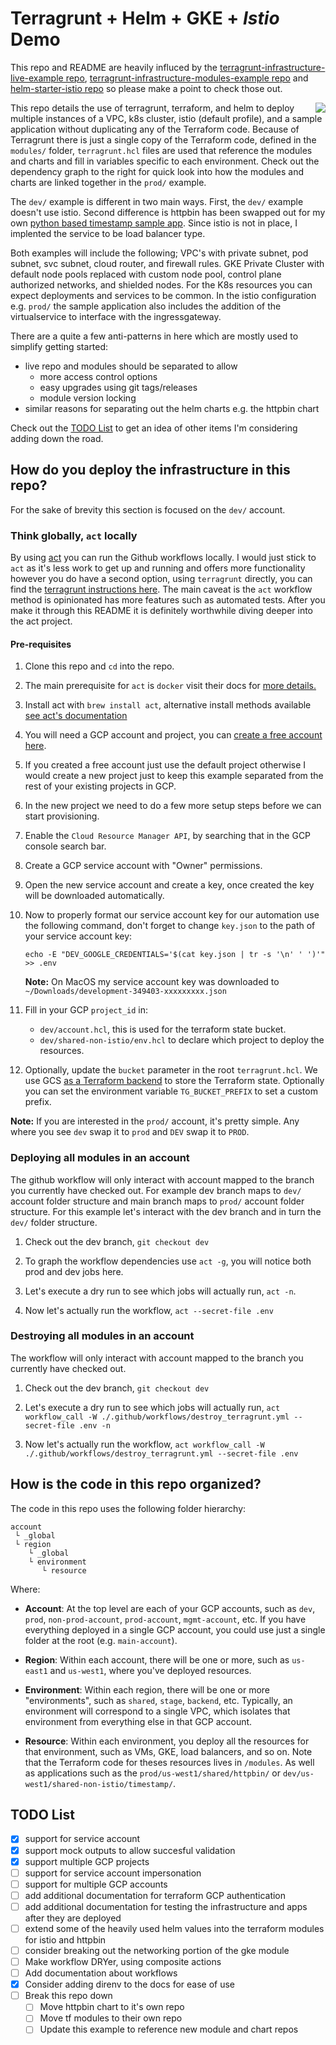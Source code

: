 # Terragrunt + Helm + GKE + _Istio_ Demo

This repo and README are heavily influced by the [terragrunt-infrastructure-live-example repo](https://github.com/gruntwork-io/terragrunt-infrastructure-live-example), [terragrunt-infrastructure-modules-example
repo](https://github.com/gruntwork-io/terragrunt-infrastructure-modules-example) and [helm-starter-istio repo](https://github.com/salesforce/helm-starter-istio) so please make a point to check those out.

<img align="right" src="https://i.imgur.com/6cM2eUU.png">

This repo details the use of terragrunt, terraform, and helm to
deploy multiple instances of a VPC, k8s cluster, istio (default profile), and a sample application without duplicating any of the Terraform code. Because of Terragrunt there is just a single copy of
the Terraform code, defined in the `modules/` folder, `terragrunt.hcl` files are used that reference the modules and charts and fill in variables specific to each
environment. Check out the dependency graph to the right for quick look into how the modules and charts are linked together in the `prod/` example. 

The `dev/` example is different in two main ways. First, the `dev/` example doesn't use istio. Second difference is httpbin has been swapped out for my own [python based timestamp sample app](https://github.com/masterrrp/timestamp). Since istio is not in place, I implented the service to be load balancer type.

Both examples will include the following; VPC's with private subnet, pod subnet, svc subnet, cloud router, and firewall rules. GKE Private Cluster with default node pools replaced with custom node pool, control plane authorized networks, and shielded nodes. For the K8s resources you can expect deployments and services to be common. In the istio configuration e.g. `prod/` the sample application also includes the addition of the virtualservice to interface with the ingressgateway. 

There are a quite a few anti-patterns in here which are mostly used to simplify getting started:
- live repo and modules should be separated to allow 
  - more access control options
  - easy upgrades using git tags/releases
  - module version locking
- similar reasons for separating out the helm charts e.g. the httpbin chart
  

Check out the [TODO List](#TODO-List) to get an idea of other items I'm considering adding down the road.

<!-- <br clear="right"/> -->

## How do you deploy the infrastructure in this repo?

For the sake of brevity this section is focused on the `dev/` account. 

### Think globally, `act` locally

By using [act](https://github.com/nektos/act) you can  run the Github workflows locally. I would just stick to `act` as it's less work to get up and running and offers more functionality however you do have a second option, using `terragrunt` directly, you can find the [terragrunt instructions here](TERRAGRUNT.md). The main caveat is the `act` workflow method is opinionated has more features such as automated tests. After you make it through this README it is definitely worthwhile diving deeper into the act project. 

#### Pre-requisites

1. Clone this repo and `cd` into the repo.
   
2. The main prerequisite for `act` is `docker` visit their docs for [more details.](https://github.com/nektos/act#necessary-prerequisites-for-running-act)

3. Install act with `brew install act`, alternative install methods available [see act's documentation](https://github.com/nektos/act#installation-through-package-managers)

4. You will need a GCP account and project, you can [create a free account here](https://cloud.google.com/free).

5. If you created a free account just use the default project otherwise I would create a new project just to keep this example separated from the rest of your existing projects in GCP.

6. In the new project we need to do a few more setup steps before we can start provisioning. 
   
7. Enable the `Cloud Resource Manager API`, by searching that in the GCP console search bar.

8. Create a GCP service account with "Owner" permissions.
   
9. Open the new service account and create a key, once created the key will be downloaded automatically.

10. Now to properly format our service account key for our automation use the following command, don't forget to change `key.json` to the path of your service account key:
      ```
      echo -E "DEV_GOOGLE_CREDENTIALS='$(cat key.json | tr -s '\n' ' ')'" >> .env
      ```
      **Note:** On MacOS my service account key was downloaded to `~/Downloads/development-349403-xxxxxxxxx.json`

11. Fill in your GCP `project_id` in:
    - `dev/account.hcl`, this is used for the terraform state bucket.
    - `dev/shared-non-istio/env.hcl` to declare which project to deploy the resources.

11. Optionally, update the `bucket` parameter in the root `terragrunt.hcl`. We use GCS [as a Terraform
      backend](https://www.terraform.io/docs/backends/types/gcs.html) to store the
      Terraform state. Optionally you can
      set the environment variable `TG_BUCKET_PREFIX` to set a custom prefix.

**Note:** If you are interested in the `prod/` account, it's pretty simple. Any where you see `dev` swap it to `prod` and `DEV` swap it to `PROD`.

### Deploying all modules in an account

The github workflow will only interact with account mapped to the branch you currently have checked out. For example dev branch maps to `dev/` account folder structure and main branch maps to `prod/` account folder structure. For this example let's interact with the dev branch and in turn the `dev/` folder structure.

1. Check out the dev branch, `git checkout dev`
   
2. To graph the workflow dependencies use `act -g`, you will notice both prod and dev jobs here.
   
3. Let's execute a dry run to see which jobs will actually run, `act -n`. 
   
4. Now let's actually run the workflow, `act --secret-file .env`

### Destroying all modules in an account

The workflow will only interact with account mapped to the branch you currently have checked out.

1. Check out the dev branch, `git checkout dev`
   
2. Let's execute a dry run to see which jobs will actually run, `act workflow_call -W ./.github/workflows/destroy_terragrunt.yml --secret-file .env -n`
   
3. Now let's actually run the workflow, `act workflow_call -W ./.github/workflows/destroy_terragrunt.yml --secret-file .env`



## How is the code in this repo organized?

The code in this repo uses the following folder hierarchy:

```
account
 └ _global
 └ region
    └ _global
    └ environment
       └ resource
```

Where:

* **Account**: At the top level are each of your GCP accounts, such as `dev`, `prod`, `non-prod-account`, `prod-account`, `mgmt-account`,
  etc. If you have everything deployed in a single GCP account, you could use just a single folder at the root (e.g.
  `main-account`).

* **Region**: Within each account, there will be one or more, such as
  `us-east1` and `us-west1`, where you've deployed resources.

* **Environment**: Within each region, there will be one or more "environments", such as `shared`, `stage`, `backend`, etc. Typically,
  an environment will correspond to a single VPC, which
  isolates that environment from everything else in that GCP account.

* **Resource**: Within each environment, you deploy all the resources for that environment, such as VMs, GKE, load balancers, and so on. Note that the Terraform code for theses resources lives in `/modules`. As well as applications such as the `prod/us-west1/shared/httpbin/` or `dev/us-west1/shared-non-istio/timestamp/`.

## TODO List
- [x] support for service account
- [x] support mock outputs to allow succesful validation
- [x] support multiple GCP projects
- [ ] support for service account impersonation
- [ ] support for multiple GCP accounts
- [ ] add additional documentation for terraform GCP authentication
- [ ] add additional documentation for testing the infrastructure and apps after they are deployed
- [ ] extend some of the heavily used helm values into the terraform modules for istio and httpbin
- [ ] consider breaking out the networking portion of the gke module
- [ ] Make workflow DRYer, using composite actions
- [ ] Add documentation about workflows
- [x] Consider adding direnv to the docs for ease of use
- [ ] Break this repo down
  - [ ] Move httpbin chart to it's own repo
  - [ ] Move tf modules to their own repo
  - [ ] Update this example to reference new module and chart repos